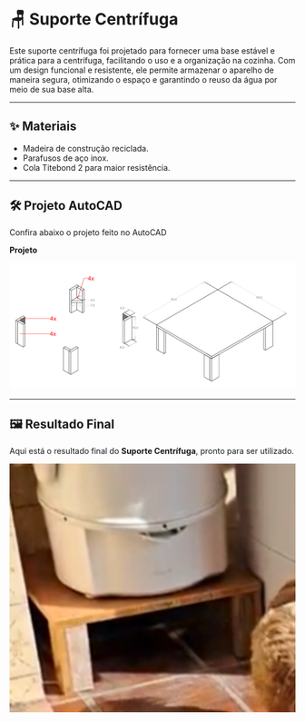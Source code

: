# 🪑 Suporte Centrífuga

Este suporte centrífuga foi projetado para fornecer uma base estável e prática para a centrífuga, facilitando o uso e a organização na cozinha. Com um design funcional e resistente, ele permite armazenar o aparelho de maneira segura, otimizando o espaço e garantindo o reuso da água por meio de sua base alta.

---

## ✨ Materiais

- Madeira de construção reciclada.
- Parafusos de aço inox.
- Cola Titebond 2 para maior resistência.

---

## 🛠 Projeto AutoCAD

Confira abaixo o projeto feito no AutoCAD

**Projeto**
<p align="center">
  <img width="800" height="auto" src="../suporte-centrifuga/proj.png" alt="Projeto">
</p>

---

## 🖼 Resultado Final

Aqui está o resultado final do **Suporte Centrífuga**, pronto para ser utilizado.

<p align="center">
  <img width="800" height="auto" src="../suporte-centrifuga/foto.png" alt="Suporte Centrífuga Finalizado">
</p>
